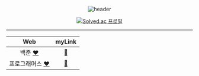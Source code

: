 <div align=center>

![header](https://capsule-render.vercel.app/api?type=waving&color=auto&height=150&section=header&text=ALGORITHM%20🌱&fontSize=40&fontColor=392f31)  

[![Solved.ac 프로필](http://mazassumnida.wtf/api/v2/generate_badge?boj=rlaxogus505)](https://solved.ac/rlaxogus505/)

<hr>

| Web | myLink                          |
| :--: | :--------------------------: |
| 백준           <t>[❤️](https://www.acmicpc.net/) | [🤍](./Baekjoon) |
| 프로그래머스   <t>[❤️](https://programmers.co.kr/) | [🤍](./Programmers) |
  
</div>